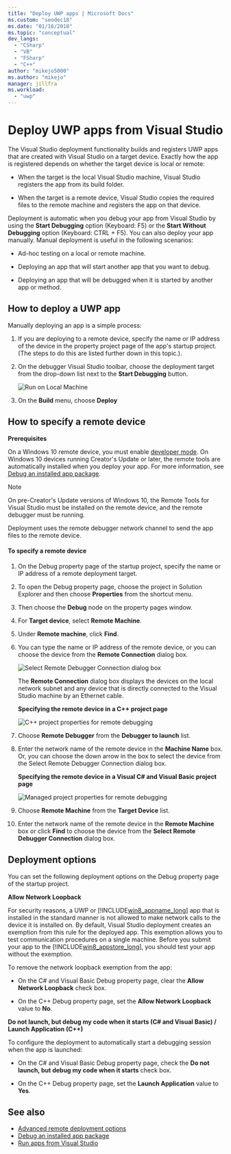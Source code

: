 ```yaml
---
title: "Deploy UWP apps | Microsoft Docs"
ms.custom: "seodec18"
ms.date: "01/16/2018"
ms.topic: "conceptual"
dev_langs:
  - "CSharp"
  - "VB"
  - "FSharp"
  - "C++"
author: "mikejo5000"
ms.author: "mikejo"
manager: jillfra
ms.workload:
  - "uwp"
---
```

# Deploy UWP apps from Visual Studio

The Visual Studio deployment functionality builds and registers UWP apps that are created with Visual Studio on a target device. Exactly how the app is registered depends on whether the target device is local or remote:

- When the target is the local Visual Studio machine, Visual Studio registers the app from its build folder.

- When the target is a remote device, Visual Studio copies the required files to the remote machine and registers the app on that device.

Deployment is automatic when you debug your app from Visual Studio by using the **Start Debugging** option (Keyboard: F5) or the **Start Without Debugging** option (Keyboard: CTRL + F5). You can also deploy your app manually. Manual deployment is useful in the following scenarios:

- Ad-hoc testing on a local or remote machine.

- Deploying an app that will start another app that you want to debug.

- Deploying an app that will be debugged when it is started by another app or method.

## <a name="BKMK_How_to_deploy_a_Windows_Store_app"></a> How to deploy a UWP app
 Manually deploying an app is a simple process:

1. If you are deploying to a remote device, specify the name or IP address of the device in the property project page of the app's startup project. (The steps to do this are listed further down in this topic.).

2. On the debugger Visual Studio toolbar, choose the deployment target from the drop-down list next to the **Start Debugging** button.

     ![Run on Local Machine](../debugger/media/vsrun_f5_local.png "VSRUN_F5_Local")

3. On the **Build** menu, choose **Deploy**

## <a name="BKMK_How_to_specify_a_remote_device"></a> How to specify a remote device

**Prerequisites**

On a Windows 10 remote device, you must enable [developer mode](/windows/uwp/get-started/enable-your-device-for-development). On Windows 10 devices running Creator's Update or later, the remote tools are automatically installed when you deploy your app. For more information, see [Debug an installed app package](../debugger/debug-installed-app-package.md).

> [!NOTE]
> On pre-Creator's Update versions of Windows 10, the Remote Tools for Visual Studio must be installed on the remote device, and the remote debugger must be running.

Deployment uses the remote debugger network channel to send the app files to the remote device.

#### To specify a remote device

1. On the Debug property page of the startup project, specify the name or IP address of a remote deployment target.

2. To open the Debug property page, choose the project in Solution Explorer and then choose **Properties** from the shortcut menu.

3. Then choose the **Debug** node on the property pages window.

4. For **Target device**, select **Remote Machine**.

5. Under **Remote machine**, click **Find**.

6. You can type the name or IP address of the remote device, or you can choose the device from the **Remote Connection** dialog box.

    ![Select Remote Debugger Connection dialog box](../debugger/media/vsrun_selectremotedebuggerdlg.png "VSRUN_SelectRemoteDebuggerDlg")

    The **Remote Connection** dialog box displays the devices on the local network subnet and any device that is directly connected to the Visual Studio machine by an Ethernet cable.

   **Specifying the remote device in a C++ project page**

   ![C&#43;&#43; project properties for remote debugging](../debugger/media/vsrun_cpp_projprop_remote.png "VSRUN_CPP_ProjProp_Remote")

7. Choose **Remote Debugger** from the **Debugger to launch** list.

8. Enter the network name of the remote device in the **Machine Name** box. Or, you can choose the down arrow in the box to select the device from the Select Remote Debugger Connection dialog box.

   **Specifying the remote device in a Visual C# and Visual Basic project page**

   ![Managed project properties for remote debugging](../debugger/media/vsrun_managed_projprop_remote.png "VSRUN_Managed_ProjProp_Remote")

9. Choose **Remote Machine** from the **Target Device** list.

10. Enter the network name of the remote device in the **Remote Machine** box or click **Find** to choose the device from the **Select Remote Debugger Connection** dialog box.

## <a name="BKMK_Deployment_options"></a> Deployment options

You can set the following deployment options on the Debug property page of the startup project.

**Allow Network Loopback**

For security reasons, a UWP or [!INCLUDE[win8_appname_long](../debugger/includes/win8_appname_long_md.md)] app that is installed in the standard manner is not allowed to make network calls to the device it is installed on. By default, Visual Studio deployment creates an exemption from this rule for the deployed app. This exemption allows you to test communication procedures on a single machine. Before you submit your app to the [!INCLUDE[win8_appstore_long](../debugger/includes/win8_appstore_long_md.md)], you should test your app without the exemption.

To remove the network loopback exemption from the app:

- On the C# and Visual Basic Debug property page, clear the **Allow Network Loopback** check box.

- On the C++ Debug property page, set the **Allow Network Loopback** value to **No**.

**Do not launch, but debug my code when it starts (C# and Visual Basic) / Launch Application (C++)**

To configure the deployment to automatically start a debugging session when the app is launched:

- On the C# and Visual Basic Debug property page, check the **Do not launch, but debug my code when it starts** check box.

- On the C++ Debug property page, set the **Launch Application** value to **Yes**.

## See also

- [Advanced remote deployment options](/windows/uwp/debug-test-perf/deploying-and-debugging-uwp-apps#advanced-remote-deployment-options)
- [Debug an installed app package](../debugger/debug-installed-app-package.md)
- [Run apps from Visual Studio](/visualstudio/debugger/debugging-windows-store-and-windows-universal-apps)
